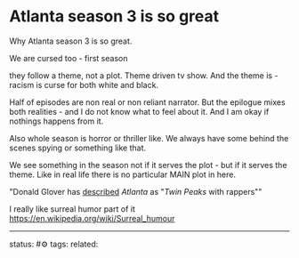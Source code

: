 # Atlanta season 3 is so great
Why Atlanta season 3 is so great.

We are cursed too - first season

they follow a theme, not a plot. Theme driven tv show. And the theme is - racism is curse for both white and black.

Half of episodes are non real or non reliant narrator. But the epilogue mixes both realities - and I do not know what to feel about it. And I am okay if nothings happens from it.

Also whole season is horror or thriller like. We always have some behind the scenes spying or something like that. 

We see something in the season not if it serves the plot - but if it serves the theme. Like in real life there is no particular MAIN plot in here.

"Donald Glover has [described](https://www.vulture.com/2016/01/donald-glover-on-doing-twin-peaks-with-rappers.html) _Atlanta_ as "_Twin Peaks_ with rappers""

I really like surreal humor part of it
https://en.wikipedia.org/wiki/Surreal_humour



---
status: #⚙️ 
tags: 
related: 
